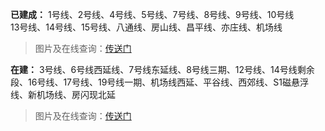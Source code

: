 **已建成：**
1号线、2号线、4号线、5号线、7号线、8号线、9号线、10号线  
13号线、14号线、15号线、八通线、房山线、昌平线、亦庄线、机场线  
> 图片及在线查询：[传送门][1]  

**在建：**
3号线、6号线西延线、7号线东延线、8号线三期、12号线、14号线剩余段、16号线、17号线、19号线一期、机场线西延、平谷线、西郊线、S1磁悬浮线、新机场线、房闪现北延
> 图片及在线查询：[传送门][2]

[1]:	http://www.bjsubway.com/subwaymap/station_map.html
[2]:	http://dy.163.com/wemedia/article/detail/BIFJ2J5A05148FTC.html